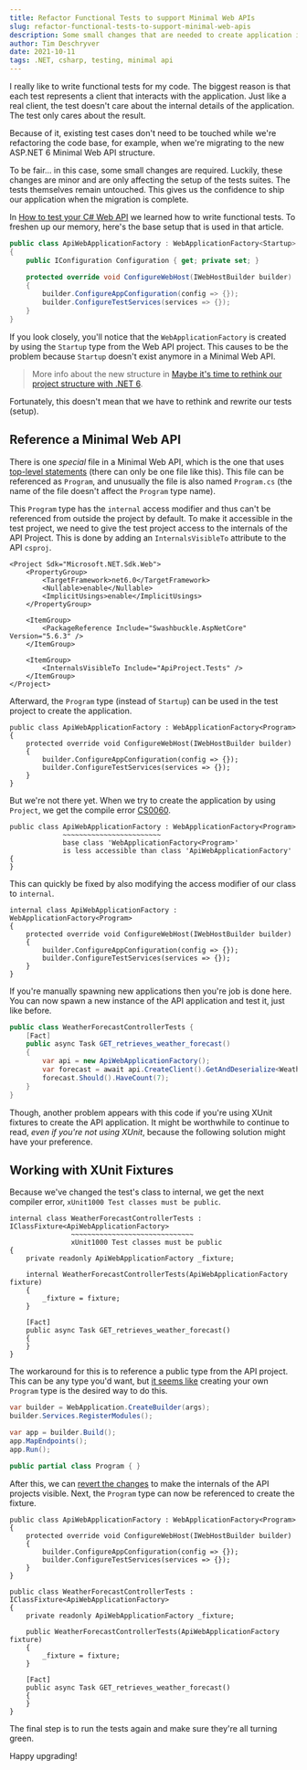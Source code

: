```yaml
---
title: Refactor Functional Tests to support Minimal Web APIs
slug: refactor-functional-tests-to-support-minimal-web-apis
description: Some small changes that are needed to create application instances in Functional Tests for Minimal Web APIs
author: Tim Deschryver
date: 2021-10-11
tags: .NET, csharp, testing, minimal api
---
```


I really like to write functional tests for my code.
The biggest reason is that each test represents a client that interacts with the application.
Just like a real client, the test doesn't care about the internal details of the application. The test only cares about the result.

Because of it, existing test cases don't need to be touched while we're refactoring the code base, for example, when we're migrating to the new ASP.NET 6 Minimal Web API structure.

To be fair... in this case, some small changes are required.
Luckily, these changes are minor and are only affecting the setup of the tests suites.
The tests themselves remain untouched.
This gives us the confidence to ship our application when the migration is complete.

In [How to test your C# Web API](/blog/how-to-test-your-csharp-web-api?tldr=1) we learned how to write functional tests.
To freshen up our memory, here's the base setup that is used in that article.

```cs:ApiWebApplicationFactory.cs
public class ApiWebApplicationFactory : WebApplicationFactory<Startup>
{
    public IConfiguration Configuration { get; private set; }

    protected override void ConfigureWebHost(IWebHostBuilder builder)
    {
        builder.ConfigureAppConfiguration(config => {});
        builder.ConfigureTestServices(services => {});
    }
}
```

If you look closely, you'll notice that the `WebApplicationFactory` is created by using the `Startup` type from the Web API project.
This causes to be the problem because `Startup` doesn't exist anymore in a Minimal Web API.

> More info about the new structure in [Maybe it's time to rethink our project structure with .NET 6](/blog/maybe-its-time-to-rethink-our-project-structure-with-dot-net-6).

Fortunately, this doesn't mean that we have to rethink and rewrite our tests (setup).

## Reference a Minimal Web API

There is one _special_ file in a Minimal Web API, which is the one that uses [top-level statements](https://docs.microsoft.com/en-us/dotnet/csharp/whats-new/tutorials/top-level-statements) (there can only be one file like this). This file can be referenced as `Program`, and unusually the file is also named `Program.cs` (the name of the file doesn't affect the `Program` type name).

This `Program` type has the `internal` access modifier and thus can't be referenced from outside the project by default.
To make it accessible in the test project, we need to give the test project access to the internals of the API Project.
This is done by adding an `InternalsVisibleTo` attribute to the API `csproj`.

```html{12-14}:ApiProject.csproj
<Project Sdk="Microsoft.NET.Sdk.Web">
    <PropertyGroup>
        <TargetFramework>net6.0</TargetFramework>
        <Nullable>enable</Nullable>
        <ImplicitUsings>enable</ImplicitUsings>
    </PropertyGroup>

    <ItemGroup>
        <PackageReference Include="Swashbuckle.AspNetCore" Version="5.6.3" />
    </ItemGroup>

    <ItemGroup>
        <InternalsVisibleTo Include="ApiProject.Tests" />
    </ItemGroup>
</Project>
```

Afterward, the `Program` type (instead of `Startup`) can be used in the test project to create the application.

```cs:ApiWebApplicationFactory.cs{1}
public class ApiWebApplicationFactory : WebApplicationFactory<Program>
{
    protected override void ConfigureWebHost(IWebHostBuilder builder)
    {
        builder.ConfigureAppConfiguration(config => {});
        builder.ConfigureTestServices(services => {});
    }
}
```

But we're not there yet.
When we try to create the application by using `Project`, we get the compile error [CS0060](https://docs.microsoft.com/en-us/dotnet/csharp/misc/cs0060).

```cs:ApiWebApplicationFactory.cs{2-4}
public class ApiWebApplicationFactory : WebApplicationFactory<Program>
             ~~~~~~~~~~~~~~~~~~~~~~~~
             base class 'WebApplicationFactory<Program>'
             is less accessible than class 'ApiWebApplicationFactory'
{
}
```

This can quickly be fixed by also modifying the access modifier of our class to `internal`.

```cs:ApiWebApplicationFactory.cs{1}
internal class ApiWebApplicationFactory : WebApplicationFactory<Program>
{
    protected override void ConfigureWebHost(IWebHostBuilder builder)
    {
        builder.ConfigureAppConfiguration(config => {});
        builder.ConfigureTestServices(services => {});
    }
}
```

If you're manually spawning new applications then you're job is done here.
You can now spawn a new instance of the API application and test it, just like before.

```cs{5}:WeatherForecastControllerTests.cs
public class WeatherForecastControllerTests {
    [Fact]
    public async Task GET_retrieves_weather_forecast()
    {
        var api = new ApiWebApplicationFactory();
        var forecast = await api.CreateClient().GetAndDeserialize<WeatherForecast[]>("/weatherforecast");
        forecast.Should().HaveCount(7);
    }
}
```

Though, another problem appears with this code if you're using XUnit fixtures to create the API application.
It might be worthwhile to continue to read, _even if you're not using XUnit_, because the following solution might have your preference.

## Working with XUnit Fixtures

Because we've changed the test's class to internal, we get the next compiler error, `xUnit1000 Test classes must be public`.

```cs:WeatherForecastControllerTests.cs{2-3}
internal class WeatherForecastControllerTests : IClassFixture<ApiWebApplicationFactory>
               ~~~~~~~~~~~~~~~~~~~~~~~~~~~~~~
               xUnit1000 Test classes must be public
{
    private readonly ApiWebApplicationFactory _fixture;

    internal WeatherForecastControllerTests(ApiWebApplicationFactory fixture)
    {
        _fixture = fixture;
    }

    [Fact]
    public async Task GET_retrieves_weather_forecast()
    {
    }
}
```

The workaround for this is to reference a public type from the API project.
This can be any type you'd want, but [it seems like](https://github.com/DamianEdwards/MinimalApiPlayground/issues/13#issuecomment-936910971) creating your own `Program` type is the desired way to do this.

```cs{8}:Program.cs
var builder = WebApplication.CreateBuilder(args);
builder.Services.RegisterModules();

var app = builder.Build();
app.MapEndpoints();
app.Run();

public partial class Program { }
```

After this, we can [revert the changes](#33d970997f7d4e4f9b47e86282767228) to make the internals of the API projects visible.
Next, the `Program` type can now be referenced to create the fixture.

```cs:WeatherForecastControllerTests.cs{1,10}
public class ApiWebApplicationFactory : WebApplicationFactory<Program>
{
    protected override void ConfigureWebHost(IWebHostBuilder builder)
    {
        builder.ConfigureAppConfiguration(config => {});
        builder.ConfigureTestServices(services => {});
    }
}

public class WeatherForecastControllerTests : IClassFixture<ApiWebApplicationFactory>
{
    private readonly ApiWebApplicationFactory _fixture;

    public WeatherForecastControllerTests(ApiWebApplicationFactory fixture)
    {
        _fixture = fixture;
    }

    [Fact]
    public async Task GET_retrieves_weather_forecast()
    {
    }
}
```

The final step is to run the tests again and make sure they're all turning green.

Happy upgrading!
